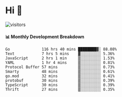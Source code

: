 # Hi 👋
 
![visitors](https://visitor-badge.glitch.me/badge?page_id=sorcererxw.sorcererx)

#### 📊 Monthly Development Breakdown

<!--START_SECTION:waka-->
```text
Go              116 hrs 40 mins ████████▓░ 88.08%
Text            7 hrs 5 mins    ▓░░░░░░░░░ 5.36%
JavaScript      2 hrs 1 min     ▒░░░░░░░░░ 1.53%
YAML            1 hr 4 mins     ▒░░░░░░░░░ 0.81%
Protocol Buffer 57 mins         ▒░░░░░░░░░ 0.73%
Smarty          48 mins         ▒░░░░░░░░░ 0.61%
go.mod          32 mins         ▒░░░░░░░░░ 0.41%
protobuf        30 mins         ▒░░░░░░░░░ 0.39%
TypeScript      30 mins         ▒░░░░░░░░░ 0.39%
Thrift          27 mins         ▒░░░░░░░░░ 0.35%
```
<!--END_SECTION:waka-->
